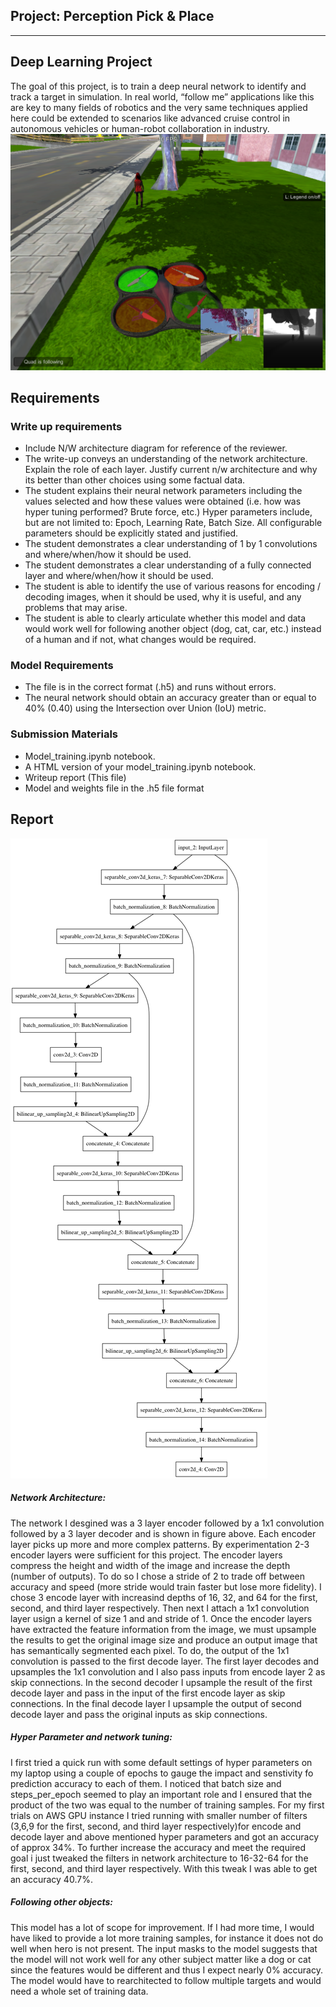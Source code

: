 ## Project: Perception Pick & Place

---




[//]: # (Image References)

[p0]: ./Images/sim_screenshot.png
[nw]: ./Images/nwarch.png

## Deep Learning Project ##

The goal of this project, is to train a deep neural network to identify and track a target in simulation. In real world, “follow me” applications like this are key to many fields of robotics and the very same techniques applied here could be extended to scenarios like advanced cruise control in autonomous vehicles or human-robot collaboration in industry.  
![alt][p0]

## Requirements
### Write up requirements
* Include N/W architecture diagram for reference of the reviewer.
* The write-up conveys an understanding of the network architecture. Explain the role of each layer. Justify current n/w architecture and why its better than other choices using some factual data.  
* The student explains their neural network parameters including the values selected and how these values were obtained (i.e. how was hyper tuning performed? Brute force, etc.) Hyper parameters include, but are not limited to: Epoch, Learning Rate, Batch Size. All configurable parameters should be explicitly stated and justified.
* The student demonstrates a clear understanding of 1 by 1 convolutions and where/when/how it should be used.
* The student demonstrates a clear understanding of a fully connected layer and where/when/how it should be used.
* The student is able to identify the use of various reasons for encoding / decoding images, when it should be used, why it is useful, and any problems that may arise.
* The student is able to clearly articulate whether this model and data would work well for following another object (dog, cat, car, etc.) instead of a human and if not, what changes would be required.

### Model Requirements
* The file is in the correct format (.h5) and runs without errors.
* The neural network should obtain an accuracy greater than or equal to 40% (0.40) using the Intersection over Union (IoU) metric.

### Submission Materials
* Model_training.ipynb notebook.
* A HTML version of your model_training.ipynb notebook.
* Writeup report (This file)
* Model and weights file in the .h5 file format

 

## Report 
![alt][nw]  

##### Network Architecture:
The network I desgined was a 3 layer encoder followed by a 1x1 convolution followed by a 3 layer decoder and is shown in figure above. Each encoder layer picks up more and more complex patterns. By experimentation 2-3 encoder layers were sufficient for this project. The encoder layers compress the height and width of the image and increase the depth (number of outputs). To do so I chose a stride of 2 to trade off between accuracy and speed (more stride would train faster but lose more fidelity). I chose 3 encode layer with increasind depths of 16, 32, and 64 for the first, second, and third layer respectively. Then next I attach a 1x1 convolution layer usign a kernel of size 1 and and stride of 1. Once the encoder layers have extracted the feature information from the image, we must upsample the results to get the original image size and produce an output image that has semantically segmented each pixel. To do, the output of the 1x1 convolution is passed to the first decode layer. The first layer decodes and upsamples the 1x1 convolution and I also pass inputs from encode layer 2 as skip connections. In the second decoder I upsample the result of the first decode layer and pass in the input of the first encode layer as skip connections. In the final decode layer I upsample the output of second decode layer and pass the original inputs as skip connections. 

##### Hyper Parameter and network tuning: 
I first tried a quick run with some default settings of hyper parameters on my laptop using a couple of epochs to gauge the impact and senstivity fo prediction accuracy to each of them. I noticed that batch size and steps_per_epoch seemed to play an important role and I ensured that the product of the two was equal to the number of training samples. For my first trials on AWS GPU instance I tried running with smaller number of filters (3,6,9 for the first, second, and third layer respectively)for encode and decode layer and above mentioned hyper parameters and got an accuracy of approx 34%. To further increase the accuracy and meet the required goal i just tweaked the filters in network architecture to 16-32-64 for the first, second, and third layer respectively. With this tweak I was able to get an accuracy 40.7%. 

##### Following other objects:
This model has a lot of scope for improvement. If I had more time, I would have liked to provide a lot more training samples, for instance it does not do well when hero is not present. The input masks to the model suggests that the model will not work well for any other subject matter like a dog or cat since the features would be different and thus I expect nearly 0% accuracy. The model would have to rearchitected to follow multiple targets and would need a whole set of training data. 